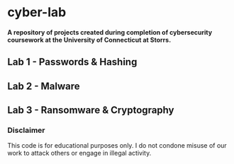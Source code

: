# cyber-lab
#### A repository of projects created during completion of cybersecurity coursework at the University of Connecticut at Storrs.

## Lab 1 - Passwords & Hashing

## Lab 2 - Malware

## Lab 3 - Ransomware & Cryptography

### Disclaimer
This code is for educational purposes only. I do not condone misuse of our work to attack others or engage in illegal activity. 
